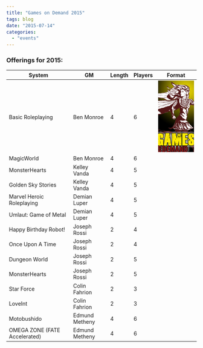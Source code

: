 ```yaml
---
title: "Games on Demand 2015"
tags: blog
date: "2015-07-14"
categories: 
  - "events"
---
```


### Offerings for 2015:

| System | GM | Length | Players | Format |
| --- | --- | --- | --- | --- |
| Basic Roleplaying | Ben Monroe | 4 | 6 | [![games-on-demand](images/games-on-demand.jpg)](http://www.bigbadcon.com/wp-content/uploads/2012/06/games-on-demand.jpg) |
| MagicWorld | Ben Monroe | 4 | 6 |
| MonsterHearts | Kelley Vanda | 4 | 5 |
| Golden Sky Stories | Kelley Vanda | 4 | 5 |
| Marvel Heroic Roleplaying | Demian Luper | 4 | 5 |
| Umlaut: Game of Metal | Demian Luper | 4 | 5 |
| Happy Birthday Robot! | Joseph Rossi | 2 | 4 |
| Once Upon A Time | Joseph Rossi | 2 | 4 |
| Dungeon World | Joseph Rossi | 2 | 5 |
| MonsterHearts | Joseph Rossi | 2 | 5 |
| Star Force | Colin Fahrion | 2 | 3 |
| LoveInt | Colin Fahrion | 2 | 3 |
| Motobushido | Edmund Metheny | 4 | 6 |
| OMEGA ZONE (FATE Accelerated) | Edmund Metheny | 4 | 6 |

